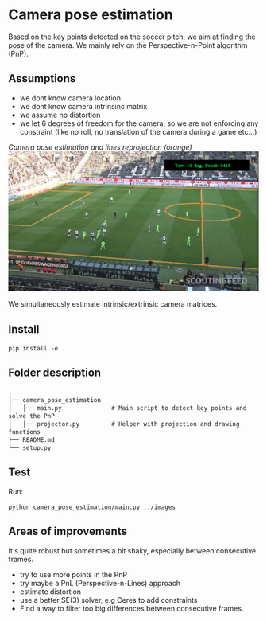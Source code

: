 # Camera pose estimation

Based on the key points detected on the soccer pitch, we aim at finding the pose of the camera.
We mainly rely on the Perspective-n-Point algorithm (PnP).

## Assumptions

- we dont know camera location
- we dont know camera intrinsinc matrix
- we assume no distortion
- we let 6 degrees of freedom for the camera, so we are not enforcing any constraint (like no roll, no translation of the camera during a game etc...)

<p>
<em>Camera pose estimation and lines reprojection (orange)</em></br>
<img src="../res/pose_estimation.png"  width="800" alt>
</p>

We simultaneously estimate intrinsic/extrinsic camera matrices.


## Install

```
pip install -e .
```

## Folder description

```
.
├── camera_pose_estimation
│   ├── main.py              # Main script to detect key points and solve the PnP
│   ├── projector.py         # Helper with projection and drawing functions
├── README.md
└── setup.py

```

## Test

Run:

```
python camera_pose_estimation/main.py ../images
```

## Areas of improvements

It s quite robust but sometimes a bit shaky, especially between consecutive frames.
- try to use more points in the PnP
- try maybe a PnL (Perspective-n-Lines) approach
- estimate distortion
- use a better SE(3) solver, e.g Ceres to add constraints
- Find a way to filter too big differences between consecutive frames.